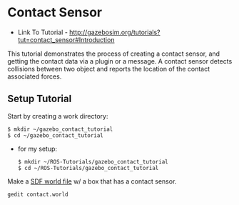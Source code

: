 # Contact Sensor

- Link To Tutorial - http://gazebosim.org/tutorials?tut=contact_sensor#Introduction

This tutorial demonstrates the process of creating a contact sensor, and getting the contact data via a plugin or a message. A contact sensor detects collisions between two object and reports the location of the contact associated forces.

## Setup Tutorial

Start by creating a work directory:

```
$ mkdir ~/gazebo_contact_tutorial
$ cd ~/gazebo_contact_tutorial
```

- for my setup:
  
  ```
  $ mkdir ~/ROS-Tutorials/gazebo_contact_tutorial
  $ cd ~/ROS-Tutorials/gazebo_contact_tutorial
  ```

Make a [SDF world file][1] w/ a box that has a contact sensor. 

```
gedit contact.world
```


    
[1]: /contact.world
